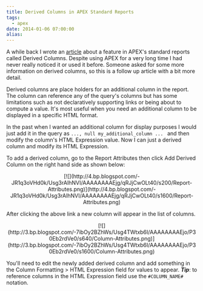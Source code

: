 ```yaml
---
title: Derived Columns in APEX Standard Reports
tags:
  - apex
date: 2014-01-06 07:00:00
alias:
---
```


A while back I wrote an [article](http://www.talkapex.com/2010/06/special-columns-for-apex-standard.html) about a feature in APEX's standard reports called Derived Columns. Despite using APEX for a very long time I had never really noticed it or used it before. Someone asked for some more information on derived columns, so this is a follow up article with a bit more detail.

Derived columns are place holders for an additional column in the report. The column can reference any of the query's columns but has some limitations such as not declaratively supporting links or being about to compute a value. It's most useful when you need an additional column to be displayed in a specific HTML format.

In the past when I wanted an additional column for display purposes I would just add it in the query as `..., null my_additional_column ... ` and then modify the column's HTML Expression value. Now I can just a derived column and modify its HTML Expression.

To add a derived column, go to the Report Attributes then click Add Derived Column on the right hand side as shown below:

<div class="separator" style="clear: both; text-align: center;">[![](http://4.bp.blogspot.com/-JR1q3oVHd0k/Usg3rAIhNVI/AAAAAAAAEjg/qRJjCwOLt40/s200/Report-Attributes.png)](http://4.bp.blogspot.com/-JR1q3oVHd0k/Usg3rAIhNVI/AAAAAAAAEjg/qRJjCwOLt40/s1600/Report-Attributes.png)</div>

After clicking the above link a new column will appear in the list of columns.

<div class="separator" style="clear: both; text-align: center;">[![](http://3.bp.blogspot.com/-7ibOy2BZhWs/Usg4TWtxb6I/AAAAAAAAEjo/P30Eb2rdVe0/s640/Column-Attributes.png)](http://3.bp.blogspot.com/-7ibOy2BZhWs/Usg4TWtxb6I/AAAAAAAAEjo/P30Eb2rdVe0/s1600/Column-Attributes.png)</div>

You'll need to edit the newly added derived column and add something in the Column Formatting > HTML Expression field for values to appear. **_Tip_**: to reference columns in the HTML Expression field use the `#COLUMN_NAME#` notation.
